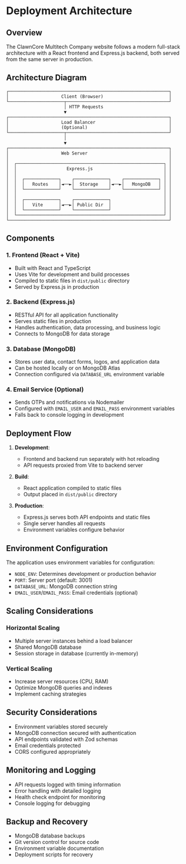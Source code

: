 # Deployment Architecture

## Overview

The ClawnCore Multitech Company website follows a modern full-stack architecture with a React frontend and Express.js backend, both served from the same server in production.

## Architecture Diagram

```
┌─────────────────────────────────────────────────────────────┐
│                    Client (Browser)                         │
└─────────────────────┬───────────────────────────────────────┘
                      │ HTTP Requests
                      ▼
┌─────────────────────────────────────────────────────────────┐
│                    Load Balancer                            │
│                    (Optional)                               │
└─────────────────────┬───────────────────────────────────────┘
                      │
                      ▼
┌─────────────────────────────────────────────────────────────┐
│                    Web Server                               │
│                                                             │
│  ┌────────────────────────────────────────────────────────┐ │
│  │                   Express.js                           │ │
│  │                                                        │ │
│  │  ┌─────────────┐    ┌─────────────┐    ┌─────────────┐ │ │
│  │  │   Routes    │◄──►│  Storage    │◄──►│   MongoDB   │ │ │
│  │  └─────────────┘    └─────────────┘    └─────────────┘ │ │
│  │                                                        │ │
│  │  ┌─────────────┐    ┌─────────────┐                    │ │
│  │  │   Vite      │◄──►│ Public Dir  │                    │ │
│  │  └─────────────┘    └─────────────┘                    │ │
│  └────────────────────────────────────────────────────────┘ │
└─────────────────────────────────────────────────────────────┘
```

## Components

### 1. Frontend (React + Vite)
- Built with React and TypeScript
- Uses Vite for development and build processes
- Compiled to static files in `dist/public` directory
- Served by Express.js in production

### 2. Backend (Express.js)
- RESTful API for all application functionality
- Serves static files in production
- Handles authentication, data processing, and business logic
- Connects to MongoDB for data storage

### 3. Database (MongoDB)
- Stores user data, contact forms, logos, and application data
- Can be hosted locally or on MongoDB Atlas
- Connection configured via `DATABASE_URL` environment variable

### 4. Email Service (Optional)
- Sends OTPs and notifications via Nodemailer
- Configured with `EMAIL_USER` and `EMAIL_PASS` environment variables
- Falls back to console logging in development

## Deployment Flow

1. **Development**: 
   - Frontend and backend run separately with hot reloading
   - API requests proxied from Vite to backend server

2. **Build**:
   - React application compiled to static files
   - Output placed in `dist/public` directory

3. **Production**:
   - Express.js serves both API endpoints and static files
   - Single server handles all requests
   - Environment variables configure behavior

## Environment Configuration

The application uses environment variables for configuration:

- `NODE_ENV`: Determines development or production behavior
- `PORT`: Server port (default: 3001)
- `DATABASE_URL`: MongoDB connection string
- `EMAIL_USER`/`EMAIL_PASS`: Email credentials (optional)

## Scaling Considerations

### Horizontal Scaling
- Multiple server instances behind a load balancer
- Shared MongoDB database
- Session storage in database (currently in-memory)

### Vertical Scaling
- Increase server resources (CPU, RAM)
- Optimize MongoDB queries and indexes
- Implement caching strategies

## Security Considerations

- Environment variables stored securely
- MongoDB connection secured with authentication
- API endpoints validated with Zod schemas
- Email credentials protected
- CORS configured appropriately

## Monitoring and Logging

- API requests logged with timing information
- Error handling with detailed logging
- Health check endpoint for monitoring
- Console logging for debugging

## Backup and Recovery

- MongoDB database backups
- Git version control for source code
- Environment variable documentation
- Deployment scripts for recovery